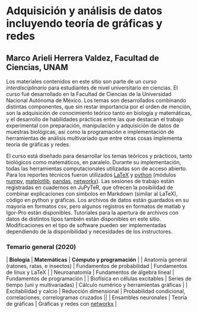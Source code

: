 # Adquisición y análisis de datos incluyendo teoría de gráficas y redes
## Marco Arieli Herrera Valdez, Facultad de Ciencias, UNAM

Los materiales contenidos en este sitio son parte de un _curso interdisciplinario_ para estudiantes de nivel universitario en ciencias. 
El curso fué desarrollado en la Facultad de Ciencias de la Universidad Nacional Autónoma de México. Los temas son desarrollados combinando distintas componentes, que sin restar importancia por el orden de mención, son la adquisición de conocimiento teórico tanto en biología y matemáticas, y el desarrollo de habilidades prácticas entre las que destacan el trabajo experimental con preparación, manipulación y adquisición de datos de muestras biológicas, así como la programación e implementación de herramientas de análisis multivariado que entre otras cosas implementa teoría de gráficas y redes. 

El curso está diseñado para desarrollar los temas teóricos y prácticos, tanto biológicos como matemáticos, en paralelo. Durante su implementación, todas las herramientas computacionales utilizadas son de acceso abierto. Para los reportes técnicos fueron utilizados [LaTeX](https://www.latex-project.org/) y [python](www.python.org) (módulos [numpy](https://numpy.org/), [matplotlib](https://matplotlib.org/), [pandas](https://pandas.pydata.org/), [networkx](https://networkx.github.io/)). Las sesiones de trabajo están registradas en cuadernos en JuPyTeR, que ofrecen la posibilidad de combinar explicaciones con símbolos en Markdown (similar al LaTeX), código en python y gráficas. Los archivos de datos están guardados en su mayoría en formatos csv, pero algunos registros en formatos de matlab y Igor-Pro están disponibles. Tutoriales para la apertura de archivos con datos de distintos tipos también están disponibles en este sitio.   Modificaciones en el tipo de software pueden ser implementadas dependiendo de la disponibilidad y necesidades de los instructores.

### Temario general (2020)

| **Biología** | **Matemáticas** | **Cómputo y programación** |
| Anatomía general (ratones, ratas, e insectos) | Fundamentos de probabilidad | Fundamentos de linux y LaTeX |
| Neuroanatomía  | Fundamentos de álgebra lineal | Fundamentos de programación |
| Biofísica en células excitables | Series de tiempo (uni y multivariadas) | Cálculo numérico y herramientas gráficas |
| Excitabilidad y calcio | Reducción dimensional | Probabilidad condicional, correlaciones, correlogramas cruzados ||
| Ensambles neuronales | Teoría de gráficas | Gráficas y redes con [networkx](networkx.github.io) |


